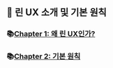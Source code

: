 ## 🦄 린 UX 소개 및 기본 원칙

### 📚[Chapter 1: 왜 린 UX인가?](https://github.com/saseungmin/summary_of_technical_books/tree/main/summarize_books_in_markdown/LEAN-UX/Part%201/Chapter%201)

### 📚[Chapter 2: 기본 원칙](https://github.com/saseungmin/summary_of_technical_books/tree/main/summarize_books_in_markdown/LEAN-UX/Part%201/Chapter%202)
